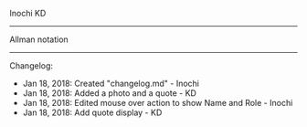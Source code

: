 Inochi
KD
**************
Allman notation
**************

Changelog:
- Jan 18, 2018: Created "changelog.md" - Inochi
- Jan 18, 2018: Added a photo and a quote - KD
- Jan 18, 2018: Edited mouse over action to show Name and Role - Inochi
- Jan 18, 2018: Add quote display - KD
